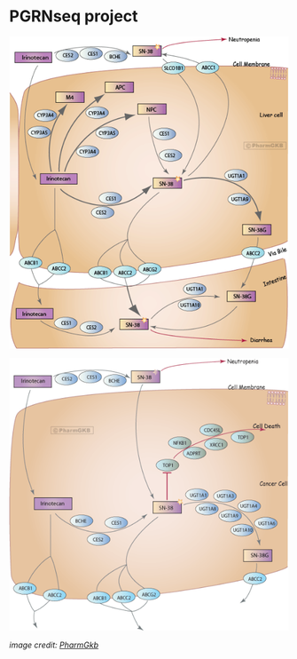 # PGRNseq project

![pharmGkb irinotecan PK pathway](/images/irinotecan_pharmacokinetics_pathway.png "pharmacokinetics pathway")

![pharmGkb irinotecan PD pathway](/images/irinotecan_pharmacodynamics_pathway.png "pharmacodynamics pathway")

_image credit: [PharmGkb](https://www.pharmgkb.org/drug/PA450085)_

